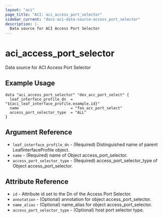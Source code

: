 ```yaml
---
layout: "aci"
page_title: "ACI: aci_access_port_selector"
sidebar_current: "docs-aci-data-source-access_port_selector"
description: |-
  Data source for ACI Access Port Selector
---
```


# aci_access_port_selector #
Data source for ACI Access Port Selector

## Example Usage ##

```hcl
data "aci_access_port_selector" "dev_acc_port_select" {
  leaf_interface_profile_dn  = "${aci_leaf_interface_profile.example.id}"
  name                       = "foo_acc_port_select"
  access_port_selector_type  = "ALL"
}
```
## Argument Reference ##
* `leaf_interface_profile_dn` - (Required) Distinguished name of parent LeafInterfaceProfile object.
* `name` - (Required) name of Object access_port_selector.
* `access_port_selector_type` - (Required) access_port_selector_type of Object access_port_selector.



## Attribute Reference

* `id` - Attribute id set to the Dn of the Access Port Selector.
* `annotation` - (Optional) annotation for object access_port_selector.
* `name_alias` - (Optional) name_alias for object access_port_selector.
* `access_port_selector_type` - (Optional) host port selector type.
